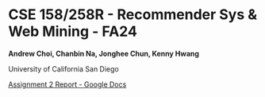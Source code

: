 # CSE 158/258R - Recommender Sys & Web Mining - FA24

**Andrew Choi, Chanbin Na, Jonghee Chun, Kenny Hwang**

University of California San Diego

[Assignment 2 Report - Google Docs](https://docs.google.com/document/d/1XnaikIhzs4xPKc3BYqXQ1uGiaJjwE5lMIavRoYPVCn0/edit?tab=t.0)

